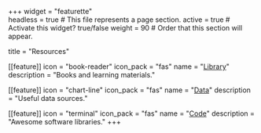 +++
widget = "featurette"  
headless = true  # This file represents a page section.
active = true  # Activate this widget? true/false
weight = 90  # Order that this section will appear.

title = "Resources"

[[feature]]
  icon = "book-reader"
  icon_pack = "fas"
  name = "[Library](/library)"
  description = "Books and learning materials."

[[feature]]
  icon = "chart-line"
  icon_pack = "fas"
  name = "[Data](/data)"
  description = "Useful data sources."
  
[[feature]]
  icon = "terminal"
  icon_pack = "fas"
  name = "[Code](/code)"
  description = "Awesome software libraries."
+++

